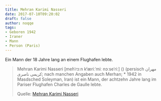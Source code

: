 ```yaml
---
title: Mehran Karimi Nasseri
date: 2017-07-10T09:20:02
draft: false
author: noqqe
tags:
- Geboren 1942
- Iraner
- Mann
- Person (Paris)
---
```


Ein Mann der 18 Jahre lang an einem Flughafen lebte.

> Mehran Karimi Nasseri [meɦˈrɔːn kʲæriːˈmiː nɔːseˈriː] () (persisch مهران کریمی
> ناصری; nach manchen Angaben auch Merhan; * 1942 in Masdsched Soleyman, Iran)
> ist ein Mann, der achtzehn Jahre lang im Pariser Flughafen Charles de Gaulle
> lebte.
>
> Quelle: [Mehran Karimi Nasseri](https://de.wikipedia.org/wiki/Mehran_Karimi_Nasseri)